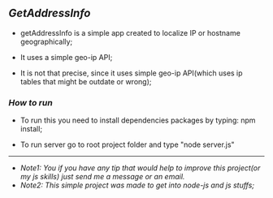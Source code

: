 ## *GetAddressInfo*

* getAddressInfo is a simple app created to localize IP or hostname geographically;

* It uses a simple geo-ip API;

* It is not that precise, since it uses simple geo-ip API(which uses ip tables that might be outdate or wrong);

### *How to run*

* To run this you need to install dependencies packages by typing: npm install;

* To run server go to root project folder and type "node server.js"
___
* *Note1: You if you have any tip that would help to improve this project(or my js skills) just send me a message or an email.*
* *Note2: This simple project was made to get into node-js and js stuffs;*
